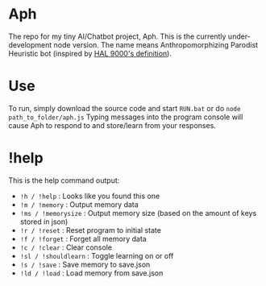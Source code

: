 # Aph
The repo for my tiny AI/Chatbot project, Aph. This is the currently under-development node version.
The name means Anthropomorphizing Parodist Heuristic bot (inspired by [HAL 9000's definition](https://en.wikipedia.org/wiki/HAL_9000#Origin_of_name)).

# Use
To run, simply download the source code and start `RUN.bat` or do `node path_to_folder/aph.js`
Typing messages into the program console will cause Aph to respond to and store/learn from your responses.

# !help
This is the help command output:
* `!h / !help` : Looks like you found this one
* `!m / !memory` : Output memory data
* `!ms / !memorysize` : Output memory size (based on the amount of keys stored in json)
* `!r / !reset` : Reset program to initial state
* `!f / !forget` : Forget all memory data
* `!c / !clear` : Clear console
* `!sl / !shouldlearn` : Toggle learning on or off
* `!s / !save` : Save memory to save.json
* `!ld / !load` : Load memory from save.json
